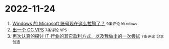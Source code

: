 # 2022-11-24

1. [Windows 的 Microsoft 账号现在这么拉胯了？](https://www.v2ex.com/t/897494) `9条评论` `Windows`
1. [出一个 CC VPS](https://www.v2ex.com/t/897493) `7条评论` `VPS`
1. [再次认真的探讨 IT 行业的其它盈利方式，以及我做出的一次尝试](https://www.v2ex.com/t/897487) `7条评论` `分享创造`

